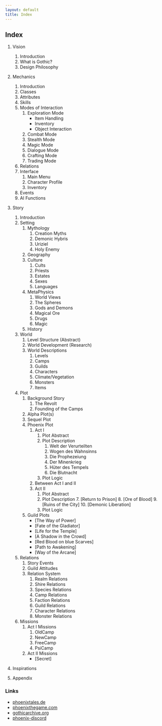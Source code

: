 ```yaml
---
layout: default
title: Index
---
```


## Index

1. Vision
	1. Introduction
	2. What is Gothic?
	3. Design Philosophy
2. Mechanics
    1. Introduction
	1. Classes 
	2. Attributes 
	3. Skills
	4. Modes of Interaction 
		1. Exploration Mode
		   * Item Handling
		   * Inventory
		   * Object Interaction
		2. Combat Mode
		3. Stealth Mode
		4. Magic Mode
		5. Dialogue Mode
		6. Crafting Mode
		7. Trading Mode
	5. Relations
	8. Interface
		1. Main Menu
		2. Character Profile
		3. Inventory
	8. Events
	9. AI Functions

3. Story
    1. Introduction
	2. Setting
		1. Mythology
		   1. Creation Myths
		   2. Demonic Hybris
		   3. Uriziel
		   4. Holy Enemy
		2. Geography
		3. Culture
		   1. Cults
		   2. Priests
		   3. Estates
		   4. Sexes
		   5. Languages
		4. MetaPhysics
		   1. World Views
		   2. The Spheres
		   3. Gods and Demons
		   4. Magical Ore
		   5. Drugs
		   6. Magic
		5. History
	3. World
		1. Level Structure (Abstract)
		2. World Development (Research)
		3. World Descriptions
			1. Levels
			2. Camps
			3. Guilds
			4. Characters
			4. Climate/Vegetation
			5. Monsters
			6. Items
	4. Plot
		1. Background Story
			1. The Revolt
			2. Founding of the Camps
		2. Alpha Plot(s)
		3. Sequel Plot
		4. Phoenix Plot
			1. Act I 
				1. Plot Abstract
			   	2. Plot Description
					1. Welt der Verurteilten
				  	2. Wogen des Wahnsinns
				  	3. Die Prophezeiung
				  	4. Der Minenkrieg
				  	5. Hüter des Tempels
				  	6. Die Blutnacht
				3. Plot Logic
			2. Between Act I and II
			3. Act II
				1. Plot Abstract
				2. Plot Description
					 7. [Return to Prison]
					 8. [Ore of Blood]
					 9. [Ruins of the City]
					10. [Demonic Liberation]
				3. Plot Logic
		5. Guild Plots 
		   * [The Way of Power] 
		   * [Fate of the Gladiator] 
		   * [Life for the Temple] 
		   * [A Shadow in the Crowd] 
		   * [Red Blood on blue Scarves] 
		   * [Path to Awakening] 
		   * [Way of the Arcane] 
	5. Relations
		1. Story Events
		2. Guild Attitudes
		3. Relation System
			1. Realm Relations
			2. Shire Relations
			3. Species Relations
			4. Camp Relations
			5. Faction Relations
			6. Guild Relations
			7. Character Relations
			8. Monster Relations
	6. Missions
		1. Act I Missions
			1. OldCamp
			2. NewCamp
			3. FreeCamp
			4. PsiCamp 
		2. Act II Missions
			* [Secret]
4. Inspirations
5. Appendix



### Links

* [phoenixtales.de](https://phoenixtales.de)
* [phoenixthegame.com](https://phoenixthegame.com)
* [gothicarchive.org](https://gothicarchive.org)
* [phoenix-discord](https://discord.gg/CK4VAR7fpH)